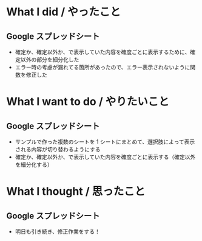 # What I did / やったこと
## Google スプレッドシート
- 確定か、確定以外か、で表示していた内容を確度ごとに表示するために、確定以外の部分を細分化した
- エラー時の考慮が漏れてる箇所があったので、エラー表示されないように関数を修正した

# What I want to do / やりたいこと
## Google スプレッドシート
- サンプルで作った複数のシートを 1 シートにまとめて、選択肢によって表示される内容が切り替わるようにする
- 確定か、確定以外か、で表示していた内容を確度ごとに表示する（確定以外を細分化する）

# What I thought / 思ったこと
## Google スプレッドシート
- 明日も引き続き、修正作業をする！
